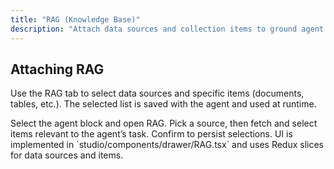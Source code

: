 ```yaml
---
title: "RAG (Knowledge Base)"
description: "Attach data sources and collection items to ground agent responses."
---
```


## Attaching RAG

Use the RAG tab to select data sources and specific items (documents, tables, etc.). The selected list is saved with the agent and used at runtime.

<Steps>
  <Step title="Open RAG tab">
    Select the agent block and open RAG.
  </Step>
  <Step title="Choose a data source">
    Pick a source, then fetch and select items relevant to the agent’s task.
  </Step>
  <Step title="Save">
    Confirm to persist selections.
  </Step>
</Steps>

<Note>
  UI is implemented in `studio/components/drawer/RAG.tsx` and uses Redux slices for data sources and items.
</Note>